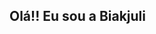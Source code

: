 ## Olá!! Eu sou a Biakjuli 

<!--


- 🔭 Hoje trabalho como microeemprendedor 
- 🌱 Atualmente estou estudando ciências da computação
- 📫 karaguilian39@gmail.com ou https://www.linkedin.com/in/bianca-karaguilian-b1b39923a/

-->
